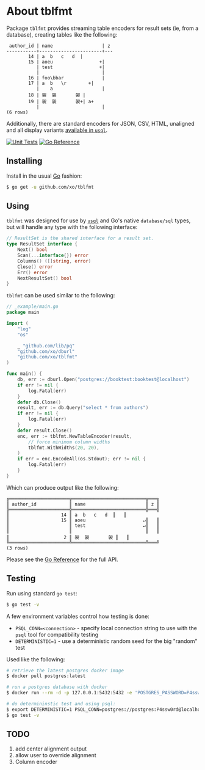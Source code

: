 # About tblfmt

Package `tblfmt` provides streaming table encoders for result sets (ie, from a
database), creating tables like the following:

```text
 author_id | name                  | z
-----------+-----------------------+---
        14 | a	b	c	d  |
        15 | aoeu                 +|
           | test                 +|
           |                       |
        16 | foo\bbar              |
        17 | a	b	\r        +|
           | 	a                  |
        18 | 袈	袈		袈 |
        19 | 袈	袈		袈+| a+
           |                       |
(6 rows)
```

Additionally, there are standard encoders for JSON, CSV, HTML, unaligned and
all display variants [available in `usql`][usql].

[![Unit Tests][tblfmt-ci-status]][tblfmt-ci]
[![Go Reference][goref-tblfmt-status]][goref-tblfmt]

## Installing

Install in the usual [Go][go-project] fashion:

```sh
$ go get -u github.com/xo/tblfmt
```

## Using

`tblfmt` was designed for use by [`usql`][usql] and Go's native `database/sql`
types, but will handle any type with the following interface:

```go
// ResultSet is the shared interface for a result set.
type ResultSet interface {
	Next() bool
	Scan(...interface{}) error
	Columns() ([]string, error)
	Close() error
	Err() error
	NextResultSet() bool
}
```

`tblfmt` can be used similar to the following:

```go
// _example/main.go
package main

import (
	"log"
	"os"

	_ "github.com/lib/pq"
	"github.com/xo/dburl"
	"github.com/xo/tblfmt"
)

func main() {
	db, err := dburl.Open("postgres://booktest:booktest@localhost")
	if err != nil {
		log.Fatal(err)
	}
	defer db.Close()
	result, err := db.Query("select * from authors")
	if err != nil {
		log.Fatal(err)
	}
	defer result.Close()
	enc, err := tblfmt.NewTableEncoder(result,
		// force minimum column widths
		tblfmt.WithWidths(20, 20),
	)
	if err = enc.EncodeAll(os.Stdout); err != nil {
		log.Fatal(err)
	}
}
```

Which can produce output like the following:

```text
╔══════════════════════╦═══════════════════════════╦═══╗
║ author_id            ║ name                      ║ z ║
╠══════════════════════╬═══════════════════════════╬═══╣
║                   14 ║ a	b	c	d  ║   ║
║                   15 ║ aoeu                     ↵║   ║
║                      ║ test                     ↵║   ║
║                      ║                           ║   ║
║                    2 ║ 袈	袈		袈 ║   ║
╚══════════════════════╩═══════════════════════════╩═══╝
(3 rows)
```

Please see the [Go Reference][goref-tblfmt] for the full API.

## Testing

Run using standard `go test`:

```sh
$ go test -v
```

A few environment variables control how testing is done:

- `PSQL_CONN=<connection>` - specify local connection string to use with the `psql` tool for compatibility testing
- `DETERMINISTIC=1` - use a deterministic random seed for the big "random" test

Used like the following:

```sh
# retrieve the latest postgres docker image
$ docker pull postgres:latest

# run a postgres database with docker
$ docker run --rm -d -p 127.0.0.1:5432:5432 -e 'POSTGRES_PASSWORD=P4ssw0rd' --name postgres postgres

# do determininstic test and using psql:
$ export DETERMINISTIC=1 PSQL_CONN=postgres://postgres:P4ssw0rd@localhost/?sslmode=disable
$ go test -v
```

## TODO

1. add center alignment output
2. allow user to override alignment
3. Column encoder

[go-project]: https://golang.org/project
[goref-tblfmt]: https://pkg.go.dev/github.com/xo/tblfmt
[goref-tblfmt-status]: https://pkg.go.dev/badge/github.com/xo/tblfmt.svg
[tblfmt-ci]: https://github.com/xo/tblfmt/actions/workflows/test.yml
[tblfmt-ci-status]: https://github.com/xo/tblfmt/actions/workflows/test.yml/badge.svg
[usql]: https://github.com/xo/usql
